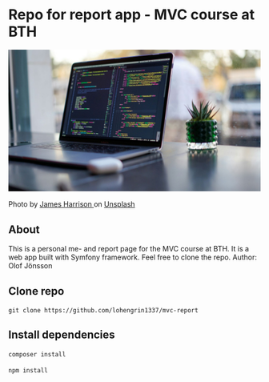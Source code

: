# Repo for report app - MVC course at BTH

![An image of a laptop](.img/readme.jpg)

<p>
    Photo by 
    <a href="https://unsplash.com/@jstrippa?utm_content=creditCopyText&utm_medium=referral&utm_source=unsplash">
        James Harrison
    </a>
    on 
    <a href="https://unsplash.com/photos/black-laptop-computer-turned-on-on-table-vpOeXr5wmR4?utm_content=creditCopyText&utm_medium=referral&utm_source=unsplash">
        Unsplash
    </a>
</p>

## About
This is a personal me- and report page for the MVC course at BTH.
It is a web app built with Symfony framework.
Feel free to clone the repo.
Author: Olof Jönsson
  

## Clone repo

```
git clone https://github.com/lohengrin1337/mvc-report

```

## Install dependencies

```
composer install

npm install

```